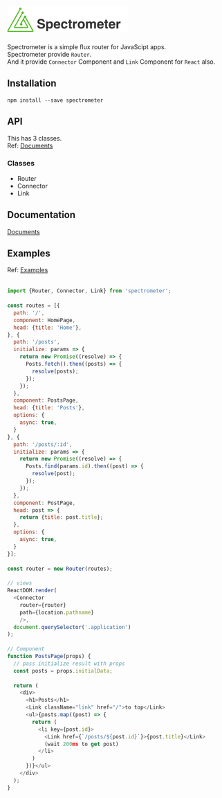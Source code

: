 # <img src="logo/logo-title-dark.png" height="60"/>

Spectrometer is a simple flux router for JavaScipt apps.  
Spectrometer provide `Router`.  
And it provide `Connector` Component and `Link` Component for `React` also.

## Installation

```
npm install --save spectrometer
```

## API

This has 3 classes.  
Ref: [Documents](docs)

### Classes

- Router
- Connector
- Link

## Documentation

[Documents](docs)

## Examples

Ref: [Examples](examples)

```javascript

import {Router, Connector, Link} from 'spectrometer';

const routes = [{
  path: '/',
  component: HomePage,
  head: {title: 'Home'},
}, {
  path: '/posts',
  initialize: params => {
    return new Promise((resolve) => {
      Posts.fetch().then((posts) => {
        resolve(posts);
      });
    });
  },
  component: PostsPage,
  head: {title: 'Posts'},
  options: {
    async: true,
  }
}, {
  path: '/posts/:id',
  initialize: params => {
    return new Promise((resolve) => {
      Posts.find(params.id).then((post) => {
        resolve(post);
      });
    });
  },
  component: PostPage,
  head: post => {
    return {title: post.title};
  },
  options: {
    async: true,
  }
}];

const router = new Router(routes);

// views
ReactDOM.render(
  <Connector
    router={router}
    path={location.pathname}
    />,
  document.querySelector('.application')
);

// Component
function PostsPage(props) {
  // pass initialize result with props
  const posts = props.initialData;

  return (
    <div>
      <h1>Posts</h1>
      <Link className="link" href="/">to top</Link>
      <ul>{posts.map((post) => {
        return (
          <li key={post.id}>
            <Link href={`/posts/${post.id}`}>{post.title}</Link>
            (wait 200ms to get post)
          </li>
        )
      })}</ul>
    </div>
  );
}
```

